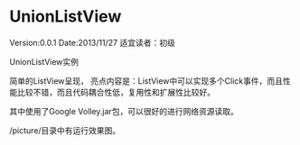 ﻿UnionListView
===============

Version:0.0.1
Date:2013/11/27
适宜读者：初级

UnionListView实例

简单的ListView呈现，
亮点内容是：ListView中可以实现多个Click事件，而且性能比较不错，而且代码耦合性低，复用性和扩展性比较好。


其中使用了Google Volley.jar包，可以很好的进行网络资源读取。

/picture/目录中有运行效果图。
